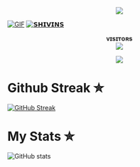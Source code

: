 <p align="center">
<img src="https://readme-typing-svg.herokuapp.com?color=FFFFFF&width=420&lines=🕷+𝙎𝙃𝙄𝙑𝙄𝙉𝙎+𝘾𝙇𝙐𝘽+🕷">
</p>

 
[![GIF](https://github.com/DAXXTEAM/DAXXTEAM/blob/main/DAXXTEAM.gif)](https://github.com/shivinsclub)
[![𝗦𝗛𝗜𝗩𝗜𝗡𝗦](https://github-stats-alpha.vercel.app/api?username=shivinsclub "shivinsclub")](https://github-stats-alpha.vercel.app/api?username=shivinsclub "shivinsclub")
                                                          

<p align="center">
    <b>ᴠɪsɪᴛᴏʀs</b><br>
<img align="middle" src="https://profile-counter.glitch.me/ezbw69/count.svg" />
</p>

<p align="center">
<img src="https://telegra.ph/file/043621173f67a52c1493b.jpg">
</p>

# Github Streak ✮

  [![GitHub Streak](https://streak-stats.demolab.com?user=DAXXTEAM&theme=radical&border_radius=5&date_format=j%20M%5B%20Y%5D&fire=FF8100)](https://DAXXTEAM.me)


# My Stats ✮
![ GitHub stats](https://github-readme-stats.vercel.app/api?username=shivinsclub&show_icons=true&theme=radical)

